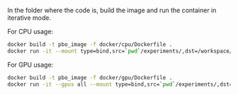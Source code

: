 In the folder where the code is, build the image and run the container in iterative mode.

For CPU usage:
```Bash
docker build -t pbo_image -f docker/cpu/Dockerfile .
docker run -it --mount type=bind,src=`pwd`/experiments/,dst=/workspace/experiments/ pbo_image bash
```

For GPU usage:
```Bash
docker build -t pbo_image -f docker/gpu/Dockerfile .
docker run -it --gpus all --mount type=bind,src=`pwd`/experiments/,dst=/workspace/experiments/ pbo_image bash
```